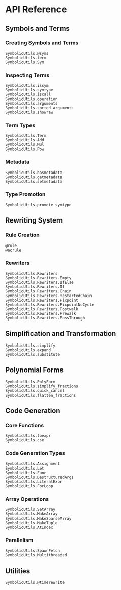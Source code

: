 # API Reference

## Symbols and Terms

### Creating Symbols and Terms
```@docs
SymbolicUtils.@syms
SymbolicUtils.term
SymbolicUtils.Sym
```

### Inspecting Terms
```@docs
SymbolicUtils.issym
SymbolicUtils.symtype
SymbolicUtils.iscall
SymbolicUtils.operation
SymbolicUtils.arguments
SymbolicUtils.sorted_arguments
SymbolicUtils.showraw
```

### Term Types
```@docs
SymbolicUtils.Term
SymbolicUtils.Add
SymbolicUtils.Mul
SymbolicUtils.Pow
```

### Metadata
```@docs
SymbolicUtils.hasmetadata
SymbolicUtils.getmetadata
SymbolicUtils.setmetadata
```

### Type Promotion
```@docs
SymbolicUtils.promote_symtype
```

## Rewriting System

### Rule Creation
```@docs
@rule
@acrule
```

### Rewriters
```@docs
SymbolicUtils.Rewriters
SymbolicUtils.Rewriters.Empty
SymbolicUtils.Rewriters.IfElse
SymbolicUtils.Rewriters.If
SymbolicUtils.Rewriters.Chain
SymbolicUtils.Rewriters.RestartedChain
SymbolicUtils.Rewriters.Fixpoint
SymbolicUtils.Rewriters.FixpointNoCycle
SymbolicUtils.Rewriters.Postwalk
SymbolicUtils.Rewriters.Prewalk
SymbolicUtils.Rewriters.PassThrough
```

## Simplification and Transformation

```@docs
SymbolicUtils.simplify
SymbolicUtils.expand
SymbolicUtils.substitute
```

## Polynomial Forms

```@docs
SymbolicUtils.PolyForm
SymbolicUtils.simplify_fractions
SymbolicUtils.quick_cancel
SymbolicUtils.flatten_fractions
```

## Code Generation

### Core Functions
```@docs
SymbolicUtils.toexpr
SymbolicUtils.cse
```

### Code Generation Types
```@docs
SymbolicUtils.Assignment
SymbolicUtils.Let
SymbolicUtils.Func
SymbolicUtils.DestructuredArgs
SymbolicUtils.LiteralExpr
SymbolicUtils.ForLoop
```

### Array Operations
```@docs
SymbolicUtils.SetArray
SymbolicUtils.MakeArray
SymbolicUtils.MakeSparseArray
SymbolicUtils.MakeTuple
SymbolicUtils.AtIndex
```

### Parallelism
```@docs
SymbolicUtils.SpawnFetch
SymbolicUtils.Multithreaded
```

## Utilities

```@docs
SymbolicUtils.@timerewrite
```